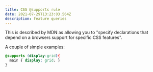 ```yaml
---
title: CSS @supports rule
date: 2021-07-29T13:23:03.564Z
description: feature queries
---
```

This is described by MDN as allowing you to "specify declarations that depend on a browsers support for specific CSS features".

A couple of simple examples:

```css
@supports (display:grid){
  main { display: grid; }
}
```